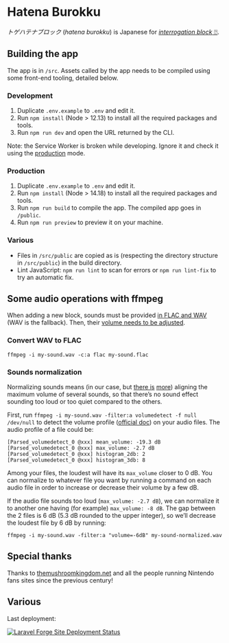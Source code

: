 # Hatena Burokku

_トゲハテナブロック_ (_hatena burokku_) is Japanese for [_interrogation block_ ⍰](https://www.mariowiki.com/%3F_Block).

## Building the app

The app is in `/src`. Assets called by the app needs to be compiled using some front-end tooling, detailed below.

### Development

1. Duplicate `.env.example` to `.env` and edit it.
2. Run `npm install` (Node > 12.13) to install all the required packages and tools.
3. Run `npm run dev` and open the URL returned by the CLI.

Note: the Service Worker is broken while developing. Ignore it and check it using the [production](#production) mode.

### Production

1. Duplicate `.env.example` to `.env` and edit it.
2. Run `npm install` (Node > 14.18) to install all the required packages and tools.
3. Run `npm run build` to compile the app. The compiled app goes in `/public`.
4. Run `npm run preview` to preview it on your machine.

### Various

- Files in `/src/public` are copied as is (respecting the directory structure in `/src/public`) in the build directory.
- Lint JavaScript: `npm run lint` to scan for errors or `npm run lint-fix` to try an automatic fix.

## Some audio operations with ffmpeg

When adding a new block, sounds must be provided [in FLAC and WAV](#convert-wav-to-flac) (WAV is the fallback). Then, their [volume needs to be adjusted](#sounds-normalization).

### Convert WAV to FLAC

`ffmpeg -i my-sound.wav -c:a flac my-sound.flac`

### Sounds normalization

Normalizing sounds means (in our case, but [there is](https://trac.ffmpeg.org/wiki/AudioVolume) [more](https://superuser.com/questions/323119/how-can-i-normalize-audio-using-ffmpeg/323127#323127)) aligning the maximum volume of several sounds, so that there’s no sound effect sounding too loud or too quiet compared to the others.

First, run `ffmpeg -i my-sound.wav -filter:a volumedetect -f null /dev/null` to detect the volume profile ([official doc](https://ffmpeg.org/ffmpeg-filters.html#volumedetect)) on your audio files. The audio profile of a file could be:

```
[Parsed_volumedetect_0 @xxx] mean_volume: -19.3 dB
[Parsed_volumedetect_0 @xxx] max_volume: -2.7 dB
[Parsed_volumedetect_0 @xxx] histogram_2db: 2
[Parsed_volumedetect_0 @xxx] histogram_3db: 8
```

Among your files, the loudest will have its `max_volume` closer to 0 dB. You can normalize to whatever file you want by running a command on each audio file in order to increase or decrease their volume by a few dB.

If the audio file sounds too loud (`max_volume: -2.7 dB`), we can normalize it to another one having (for example) `max_volume: -8 dB`. The gap between the 2 files is 6 dB (5.3 dB rounded to the upper integer), so we’ll decrease the loudest file by 6 dB by running:

`ffmpeg -i my-sound.wav -filter:a "volume=-6dB" my-sound-normalized.wav`

## Special thanks

Thanks to [themushroomkingdom.net](https://themushroomkingdom.net) and all the people running Nintendo fans sites since the previous century!

## Various

Last deployment:

[![Laravel Forge Site Deployment Status](https://img.shields.io/endpoint?url=https%3A%2F%2Fforge.laravel.com%2Fsite-badges%2Fb01968f7-ee1c-4f3e-9d8d-905326620747%3Fdate%3D1%26commit%3D1&style=for-the-badge)](https://forge.laravel.com)
